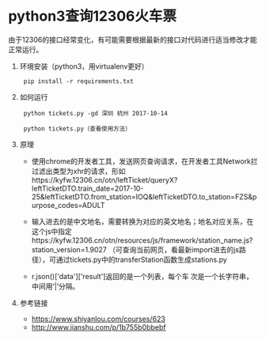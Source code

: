 # python3查询12306火车票

由于12306的接口经常变化，有可能需要根据最新的接口对代码进行适当修改才能正常运行。

1. 环境安装（python3，用virtualenv更好）

        pip install -r requirements.txt

2. 如何运行

        python tickets.py -gd 深圳 杭州 2017-10-14

        python tickets.py（查看使用方法）

3. 原理

      - 使用chrome的开发者工具，发送网页查询请求，在开发者工具Network拦过滤出类型为xhr的请求，形如https://kyfw.12306.cn/otn/leftTicket/queryX?leftTicketDTO.train_date=2017-10-25&leftTicketDTO.from_station=IOQ&leftTicketDTO.to_station=FZS&purpose_codes=ADULT

      - 输入进去的是中文地名，需要转换为对应的英文地名；地名对应关系，在这个js中指定https://kyfw.12306.cn/otn/resources/js/framework/station_name.js?station_version=1.9027
      （可查询当前网页，看最新import进去的js路径），可通过tickets.py中的transferStation函数生成stations.py

      - r.json()['data']['result']返回的是一个列表，每个车
      次是一个长字符串，中间用‘|’分隔。

4. 参考链接

      - https://www.shiyanlou.com/courses/623
      - http://www.jianshu.com/p/1b755b0bbebf
